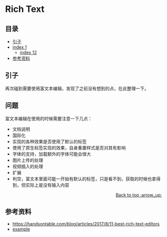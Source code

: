 # Rich Text
## <a name="index"></a> 目录
- [引子](#start)
- [index 1](#index1)
  - [index 12](#index12)
- [参考资料](#reference)


## <a name="start"></a> 引子
再次碰到需要使用富文本编辑，发现了之前没有想到的点，在此整理一下。


## 问题
富文本编辑在使用的时候需要注意一下几点：
- 文档说明
- 国际化
- 实现的各种效果是否使用了默认的标签
- 使用了原生标签实现的效果，自身重置样式是否对其有影响
- 字体的支持，加载额外的字体可能会很大
- 图片上传的处理
- 视频插入的处理
- 扩展
- 判空，富文本里面可能一开始有默认的标签，只是看不到，获取的时候也拿得到，但实际上是没有输入内容





<div align="right"><a href="#index">Back to top :arrow_up:</a></div>


## <a name="reference"></a> 参考资料
- https://handsontable.com/blog/articles/2017/8/11-best-rich-text-editors
- [example][url-base]


[url-base]:https://xxholic.github.io/segment